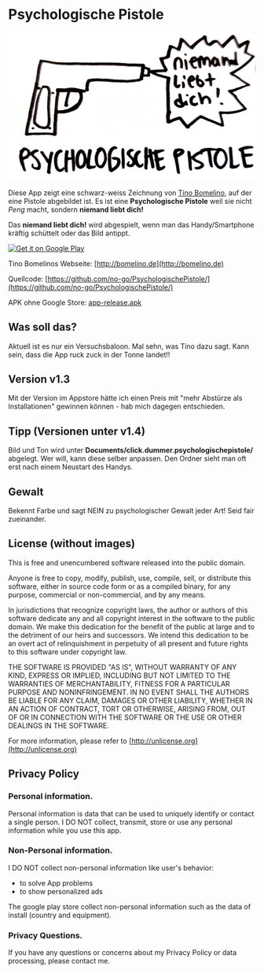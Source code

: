 # Psychologische Pistole

![kein Logo](app/src/main/res/drawable-hdpi/pengimg.jpg)

Diese App zeigt eine schwarz-weiss Zeichnung von [Tino Bomelino](http://bomelino.de), auf der
eine Pistole abgebildet ist. Es ist eine **Psychologische Pistole** weil sie
nicht *Peng* macht, sondern **niemand liebt dich!**

Das **niemand liebt dich!** wird abgespielt, wenn man das Handy/Smartphone
kräftig schüttelt oder das Bild antippt.

<a href="https://play.google.com/store/apps/details?id=click.dummer.psychologischepistole" target="_blank">
<img src="https://play.google.com/intl/en_us/badges/images/generic/en-play-badge.png" alt="Get it on Google Play" height="90"/></a>

Tino Bomelinos Webseite: [http://bomelino.de](http://bomelino.de)

Quellcode: [https://github.com/no-go/PsychologischePistole/](https://github.com/no-go/PsychologischePistole/)

APK ohne Google Store: [app-release.apk](https://raw.githubusercontent.com/no-go/PsychologischePistole/master/app/app-release.apk)

## Was soll das?

Aktuell ist es nur ein Versuchsbaloon. Mal sehn, was Tino dazu sagt. Kann sein,
dass die App ruck zuck in der Tonne landet!!

## Version v1.3

Mit der Version im Appstore hätte ich einen Preis mit "mehr Abstürze als Installationen"
gewinnen können - hab mich dagegen entschieden.

## Tipp (Versionen unter v1.4)

Bild und Ton wird unter **Documents/click.dummer.psychologischepistole/** abgelegt. Wer will,
kann diese selber anpassen. Den Ordner sieht man oft erst nach einem Neustart des Handys.

## Gewalt

Bekennt Farbe und sagt NEIN zu psychologischer Gewalt jeder Art! Seid fair zueinander.

## License (without images)

This is free and unencumbered software released into the public domain.

Anyone is free to copy, modify, publish, use, compile, sell, or distribute this software, either in source code form or as a compiled binary, for any purpose, commercial or non-commercial, and by any means.

In jurisdictions that recognize copyright laws, the author or authors of this software dedicate any and all copyright interest in the software to the public domain. We make this dedication for the benefit of the public at large and to the detriment of our heirs and successors. We intend this dedication to be an overt act of relinquishment in perpetuity of all present and future rights to this software under copyright law.

THE SOFTWARE IS PROVIDED "AS IS", WITHOUT WARRANTY OF ANY KIND, EXPRESS OR IMPLIED, INCLUDING BUT NOT LIMITED TO THE WARRANTIES OF MERCHANTABILITY, FITNESS FOR A PARTICULAR PURPOSE AND NONINFRINGEMENT. IN NO EVENT SHALL THE AUTHORS BE LIABLE FOR ANY CLAIM, DAMAGES OR OTHER LIABILITY, WHETHER IN AN ACTION OF CONTRACT, TORT OR OTHERWISE, ARISING FROM, OUT OF OR IN CONNECTION WITH THE SOFTWARE OR THE USE OR OTHER DEALINGS IN THE SOFTWARE.

For more information, please refer to [http://unlicense.org](http://unlicense.org)

## Privacy Policy

### Personal information.

Personal information is data that can be used to uniquely identify or contact a single person. I DO NOT collect, transmit, store or use any personal information while you use this app.

### Non-Personal information.

I DO NOT collect non-personal information like user's behavior:

 -  to solve App problems
 -  to show personalized ads

The google play store collect non-personal information such as the data of install (country and equipment).

### Privacy Questions.

If you have any questions or concerns about my Privacy Policy or data processing, please contact me.
